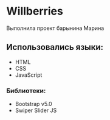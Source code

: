# Willberries
Выполнила проект барынина Марина
## Использовались языки:
- HTML
- CSS
- JavaScript
### Библиотеки:
- Bootstrap v5.0
- Swiper Slider JS
